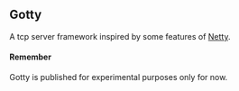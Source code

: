 ## Gotty

A tcp server framework inspired by some features of [Netty](http://netty.io/).




#### Remember 

Gotty is published for experimental purposes only for now.

